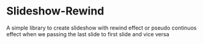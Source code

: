# Slideshow-Rewind
A simple library to create slideshow with rewind effect or pseudo continuos effect when we passing the last slide to first slide and vice versa
